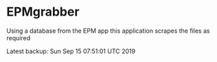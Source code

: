 # EPMgrabber
Using a database from the EPM app this application scrapes the files as required


Latest backup: Sun Sep 15 07:51:01 UTC 2019
